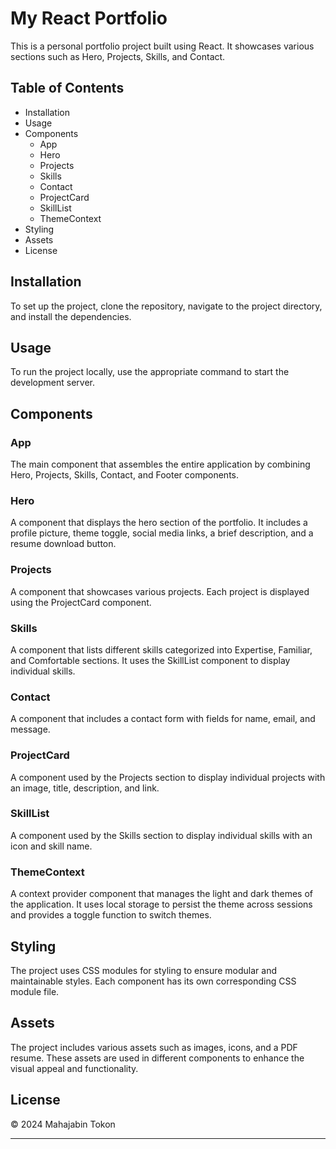 # My React Portfolio

This is a personal portfolio project built using React. It showcases various sections such as Hero, Projects, Skills, and Contact.

## Table of Contents

- Installation
- Usage
- Components
  - App
  - Hero
  - Projects
  - Skills
  - Contact
  - ProjectCard
  - SkillList
  - ThemeContext
- Styling
- Assets
- License

## Installation

To set up the project, clone the repository, navigate to the project directory, and install the dependencies.

## Usage

To run the project locally, use the appropriate command to start the development server.

## Components

### App

The main component that assembles the entire application by combining Hero, Projects, Skills, Contact, and Footer components.

### Hero

A component that displays the hero section of the portfolio. It includes a profile picture, theme toggle, social media links, a brief description, and a resume download button.

### Projects

A component that showcases various projects. Each project is displayed using the ProjectCard component.

### Skills

A component that lists different skills categorized into Expertise, Familiar, and Comfortable sections. It uses the SkillList component to display individual skills.

### Contact

A component that includes a contact form with fields for name, email, and message.

### ProjectCard

A component used by the Projects section to display individual projects with an image, title, description, and link.

### SkillList

A component used by the Skills section to display individual skills with an icon and skill name.

### ThemeContext

A context provider component that manages the light and dark themes of the application. It uses local storage to persist the theme across sessions and provides a toggle function to switch themes.

## Styling

The project uses CSS modules for styling to ensure modular and maintainable styles. Each component has its own corresponding CSS module file.

## Assets

The project includes various assets such as images, icons, and a PDF resume. These assets are used in different components to enhance the visual appeal and functionality.

## License
&#169; 2024 Mahajabin Tokon 

---
